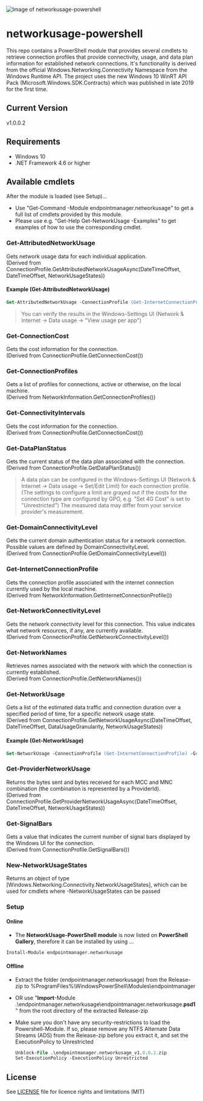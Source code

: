 ![Image of networkusage-powershell](https://repository-images.githubusercontent.com/303191282/19622200-0c0a-11eb-98e2-8f3fb81a8aab)
# networkusage-powershell

This repo contains a PowerShell module that provides several cmdlets to retrieve connection profiles that provide connectivity, usage, and data plan information for established network connections.
It's functionality is derived from the official Windows.Networking.Connectivity Namespace from the Windows Runtime API.
The project uses the new Windows 10 WinRT API Pack (Microsoft.Windows.SDK.Contracts) which was published in late 2019 for the first time.

## Current Version
v1.0.0.2

## Requirements

* Windows 10
* .NET Framework 4.6 or higher

## Available cmdlets

After the module is loaded (see Setup)...
* Use "Get-Command -Module endpointmanager.networkusage" to get a full list of cmdlets provided by this module.
* Please use e.g. "Get-Help Get-NetworkUsage -Examples" to get examples of how to use the corresponding cmdlet.

### Get-AttributedNetworkUsage
Gets network usage data for each individual application.  
(Derived from ConnectionProfile.GetAttributedNetworkUsageAsync(DateTimeOffset, DateTimeOffset, NetworkUsageStates)) 
#### Example (Get-AttributedNetworkUsage)
```ps
Get-AttributedNetworkUsage -ConnectionProfile (Get-InternetConnectionProfile) -StartTime (Get-Date).AddDays(-7)
```  
> You can verify the results in the Windows-Settings UI (Network & Internet -> Data usage -> "View usage per app")

### Get-ConnectionCost
Gets the cost information for the connection.  
(Derived from ConnectionProfile.GetConnectionCost())  

### Get-ConnectionProfiles
Gets a list of profiles for connections, active or otherwise, on the local machine.  
(Derived from NetworkInformation.GetConnectionProfiles())  

### Get-ConnectivityIntervals
Gets the cost information for the connection.  
(Derived from ConnectionProfile.GetConnectionCost())  

### Get-DataPlanStatus
Gets the current status of the data plan associated with the connection.  
(Derived from ConnectionProfile.GetDataPlanStatus())  
> A data plan can be configured in the Windows-Settings UI (Network & Internet -> Data usage -> Set/Edit Limit) for each connection profile.
(The settings to configure a limit are grayed out if the costs for the connection type are configured by GPO, e.g. "Set 4G Cost" is set to "Unrestricted")
The measured data may differ from your service provider's measurement.

### Get-DomainConnectivityLevel
Gets the current domain authentication status for a network connection. Possible values are defined by DomainConnectivityLevel.  
(Derived from ConnectionProfile.GetDomainConnectivityLevel())

### Get-InternetConnectionProfile
Gets the connection profile associated with the internet connection currently used by the local machine.  
(Derived from NetworkInformation.GetInternetConnectionProfile())  

### Get-NetworkConnectivityLevel
Gets the network connectivity level for this connection. This value indicates what network resources, if any, are currently available.  
(Derived from ConnectionProfile.GetNetworkConnectivityLevel())  

### Get-NetworkNames
Retrieves names associated with the network with which the connection is currently established.  
(Derived from ConnectionProfile.GetNetworkNames())  

### Get-NetworkUsage
Gets a list of the estimated data traffic and connection duration over a specified period of time, for a specific network usage state.  
(Derived from ConnectionProfile.GetNetworkUsageAsync(DateTimeOffset, DateTimeOffset, DataUsageGranularity, NetworkUsageStates))  
#### Example (Get-NetworkUsage)
```ps
Get-NetworkUsage -ConnectionProfile (Get-InternetConnectionProfile) -Granularity PerDay -StartTime (Get-Date).AddDays(-3)
```

### Get-ProviderNetworkUsage
Returns the bytes sent and bytes received for each MCC and MNC combination (the combination is represented by a ProviderId).  
(Derived from ConnectionProfile.GetProviderNetworkUsageAsync(DateTimeOffset, DateTimeOffset, NetworkUsageStates))  

### Get-SignalBars
Gets a value that indicates the current number of signal bars displayed by the Windows UI for the connection.  
(Derived from ConnectionProfile.GetSignalBars())  

### New-NetworkUsageStates
Returns an object of type [Windows.Networking.Connectivity.NetworkUsageStates], which can be used for cmdlets where -NetworkUsageStates can be passed  

### Setup
#### Online
* The **NetworkUsage-PowerShell module** is now listed on **PowerShell Gallery**, therefore it can be installed by using ...
```ps
Install-Module endpointmanager.networkusage
```
#### Offline
* Extract the folder (endpointmanager.networkusage) from the Release-zip to %ProgramFiles%\WindowsPowerShell\Modules\endpointmanager
* OR use "**Import**-Module .\endpointmanager.networkusage\endpointmanager.networkusage.**psd1**" from the root directory of the extracted Release-zip
* Make sure you don't have any security-restrictions to load the Powershell-Module. If so, please remove any NTFS Alternate Data Streams (ADS) from the Release-zip before you extract it, and set the ExecutionPolicy to Unrestricted

    ```ps
    Unblock-File .\endpointmanager.networkusage_v1.0.0.2.zip
    Set-ExecutionPolicy -ExecutionPolicy Unrestricted
    ```
    
## License

See [LICENSE](LICENSE.md) file for licence rights and limitations (MIT)
